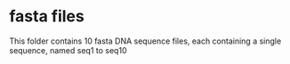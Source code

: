 # fasta files
This folder contains 10 fasta DNA sequence files, each containing a single sequence, named seq1 to seq10
